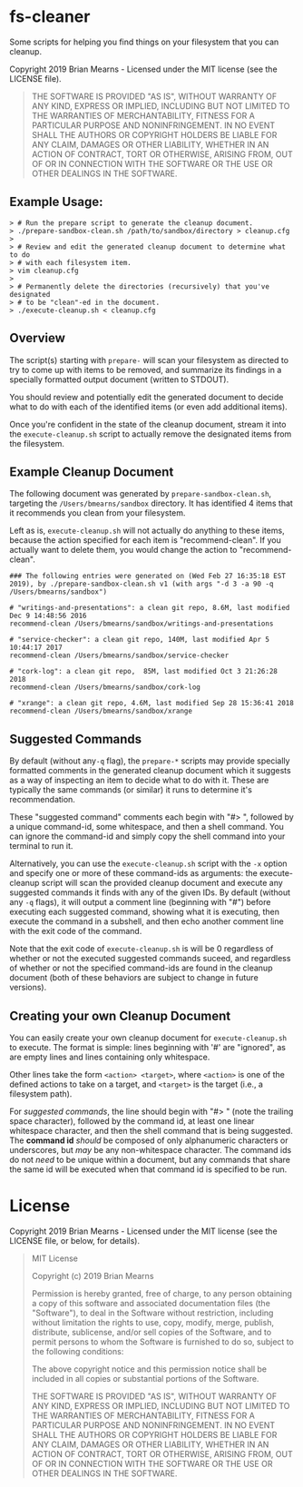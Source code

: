 # fs-cleaner

Some scripts for helping you find things on your filesystem that you can cleanup.

Copyright 2019 Brian Mearns - Licensed under the MIT license (see the LICENSE file).

> THE SOFTWARE IS PROVIDED "AS IS", WITHOUT WARRANTY OF ANY KIND, EXPRESS OR
> IMPLIED, INCLUDING BUT NOT LIMITED TO THE WARRANTIES OF MERCHANTABILITY,
> FITNESS FOR A PARTICULAR PURPOSE AND NONINFRINGEMENT. IN NO EVENT SHALL THE
> AUTHORS OR COPYRIGHT HOLDERS BE LIABLE FOR ANY CLAIM, DAMAGES OR OTHER
> LIABILITY, WHETHER IN AN ACTION OF CONTRACT, TORT OR OTHERWISE, ARISING FROM,
> OUT OF OR IN CONNECTION WITH THE SOFTWARE OR THE USE OR OTHER DEALINGS IN THE
> SOFTWARE.

## Example Usage:

```console
> # Run the prepare script to generate the cleanup document.
> ./prepare-sandbox-clean.sh /path/to/sandbox/directory > cleanup.cfg
>
> # Review and edit the generated cleanup document to determine what to do
> # with each filesystem item.
> vim cleanup.cfg
>
> # Permanently delete the directories (recursively) that you've designated
> # to be "clean"-ed in the document.
> ./execute-cleanup.sh < cleanup.cfg
```

## Overview

The script(s) starting with `prepare-` will scan your filesystem as directed to
try to come up with items to be removed, and summarize its findings in a specially
formatted output document (written to STDOUT).

You should review and potentially edit the generated document to decide what to do
with each of the identified items (or even add additional items).

Once you're confident in the state of the cleanup document, stream it into the
`execute-cleanup.sh` script to actually remove the designated items from the filesystem.

## Example Cleanup Document

The following document was generated by `prepare-sandbox-clean.sh`, targeting the `/Users/bmearns/sandbox`
directory. It has identified 4 items that it recommends you clean from your filesystem.

Left as is, `execute-cleanup.sh` will not actually do anything to these items, because the
action specified for each item is "recommend-clean". If you actually want to delete them, you
would change the action to "recommend-clean".

```config
### The following entries were generated on (Wed Feb 27 16:35:18 EST 2019), by ./prepare-sandbox-clean.sh v1 (with args "-d 3 -a 90 -q /Users/bmearns/sandbox")

# "writings-and-presentations": a clean git repo, 8.6M, last modified Dec 9 14:48:56 2016
recommend-clean /Users/bmearns/sandbox/writings-and-presentations

# "service-checker": a clean git repo, 140M, last modified Apr 5 10:44:17 2017
recommend-clean /Users/bmearns/sandbox/service-checker

# "cork-log": a clean git repo,  85M, last modified Oct 3 21:26:28 2018
recommend-clean /Users/bmearns/sandbox/cork-log

# "xrange": a clean git repo, 4.6M, last modified Sep 28 15:36:41 2018
recommend-clean /Users/bmearns/sandbox/xrange
```

## Suggested Commands

By default (without any`-q` flag), the `prepare-*` scripts may provide specially formatted
comments in the generated cleanup document which it suggests as a way of inspecting an item
to decide what to do with it. These are typically the same commands (or similar) it runs to
determine it's recommendation.

These "suggested command" comments each begin with "#> ", followed by a unique command-id, some
whitespace, and then a shell command. You can ignore the command-id and simply copy the shell
command into your terminal to run it.

Alternatively, you can use the `execute-cleanup.sh` script with the `-x` option and specify
one or more of these command-ids as arguments: the execute-cleanup script will scan the provided
cleanup document and execute any suggested commands it finds with any of the given IDs. By
default (without any `-q` flags), it will output a comment line (beginning with "#")
before executing each suggested command, showing what it is executing, then execute the command
in a subshell, and then echo another comment line with the exit code of the command.

Note that the exit code of `execute-cleanup.sh` is will be 0 regardless of whether or not the
executed suggested commands suceed, and regardless of whether or not the specified command-ids
are found in the cleanup document (both of these behaviors are subject to change in future
versions).

## Creating your own Cleanup Document

You can easily create your own cleanup document for `execute-cleanup.sh` to execute. The format is
simple: lines beginning with '#' are "ignored", as are empty lines and lines containing only
whitespace.

Other lines take the form `<action> <target>`, where `<action>` is one of the defined actions to
take on a target, and `<target>` is the target (i.e., a filesystem path).

For _suggested commands_, the line should begin with "#> " (note the trailing space character),
followed by the command id, at least one linear whitespace character, and then the shell command
that is being suggested. The **command id** _should_ be composed of only alphanumeric characters
or underscores, but _may_ be any non-whitespace character. The command ids do not _need_ to be
unique within a document, but any commands that share the same id will be executed when that
command id is specified to be run.

# License

Copyright 2019 Brian Mearns - Licensed under the MIT license (see the LICENSE file, or below,
for details).

>
> MIT License
> 
> Copyright (c) 2019 Brian Mearns
> 
> Permission is hereby granted, free of charge, to any person obtaining a copy
> of this software and associated documentation files (the "Software"), to deal
> in the Software without restriction, including without limitation the rights
> to use, copy, modify, merge, publish, distribute, sublicense, and/or sell
> copies of the Software, and to permit persons to whom the Software is
> furnished to do so, subject to the following conditions:
> 
> The above copyright notice and this permission notice shall be included in all
> copies or substantial portions of the Software.
> 
> THE SOFTWARE IS PROVIDED "AS IS", WITHOUT WARRANTY OF ANY KIND, EXPRESS OR
> IMPLIED, INCLUDING BUT NOT LIMITED TO THE WARRANTIES OF MERCHANTABILITY,
> FITNESS FOR A PARTICULAR PURPOSE AND NONINFRINGEMENT. IN NO EVENT SHALL THE
> AUTHORS OR COPYRIGHT HOLDERS BE LIABLE FOR ANY CLAIM, DAMAGES OR OTHER
> LIABILITY, WHETHER IN AN ACTION OF CONTRACT, TORT OR OTHERWISE, ARISING FROM,
> OUT OF OR IN CONNECTION WITH THE SOFTWARE OR THE USE OR OTHER DEALINGS IN THE
> SOFTWARE.
> 